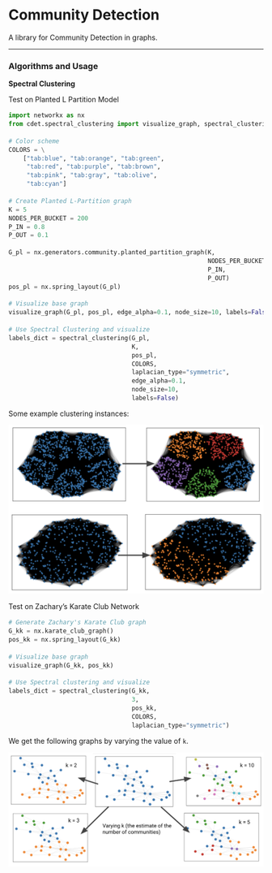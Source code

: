 # Community Detection

A library for Community Detection in graphs.

---

### Algorithms and Usage

**Spectral Clustering**

Test on Planted L Partition Model

```python
import networkx as nx
from cdet.spectral_clustering import visualize_graph, spectral_clustering

# Color scheme
COLORS = \
    ["tab:blue", "tab:orange", "tab:green", 
     "tab:red", "tab:purple", "tab:brown", 
     "tab:pink", "tab:gray", "tab:olive", 
     "tab:cyan"]

# Create Planted L-Partition graph 
K = 5
NODES_PER_BUCKET = 200
P_IN = 0.8
P_OUT = 0.1

G_pl = nx.generators.community.planted_partition_graph(K, 
													   NODES_PER_BUCKET, 
													   P_IN, 
													   P_OUT)
pos_pl = nx.spring_layout(G_pl)

# Visualize base graph
visualize_graph(G_pl, pos_pl, edge_alpha=0.1, node_size=10, labels=False)

# Use Spectral Clustering and visualize
labels_dict = spectral_clustering(G_pl, 
                                  K, 
                                  pos_pl, 
                                  COLORS, 
                                  laplacian_type="symmetric", 
                                  edge_alpha=0.1, 
                                  node_size=10, 
                                  labels=False)
```

Some example clustering instances:

![spectral_plantedl.png](images/spectral_plantedl.png)

Test on Zachary’s Karate Club Network

```python
# Generate Zachary's Karate Club graph
G_kk = nx.karate_club_graph()
pos_kk = nx.spring_layout(G_kk)

# Visualize base graph
visualize_graph(G_kk, pos_kk)

# Use Spectral clustering and visualize
labels_dict = spectral_clustering(G_kk, 
								  3, 
								  pos_kk, 
								  COLORS, 
								  laplacian_type="symmetric")
```

We get the following graphs by varying the value of `k`.

![spectral_zachary.png](images/spectral_zachary.png)